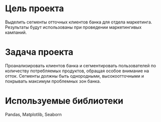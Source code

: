 # Цель проекта
Выделить сегменты отточных клиентов банка для отдела маркетинга. Результаты будут использованы при проведении маркетингивых кампаний.
# Задача проекта
Проанализировать клиентов банка и сегментировать пользователей по количеству потребляемых продуктов, обращая особое внимание на отток. Сегменты должны быть однородными, высокоотточными и покрывать максимум проблемных зон банка.
# Используемые библиотеки
Pandas, Matplotlib, Seaborn
